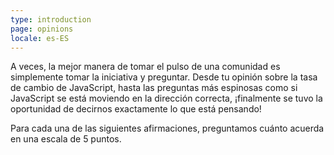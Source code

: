 ```yaml
---
type: introduction
page: opinions
locale: es-ES
---
```


A veces, la mejor manera de tomar el pulso de una comunidad es simplemente tomar la iniciativa y preguntar. Desde tu opinión sobre la tasa de cambio de JavaScript, hasta las preguntas más espinosas como si JavaScript se está moviendo en la dirección correcta, ¡finalmente se tuvo la oportunidad de decirnos exactamente lo que está pensando!

Para cada una de las siguientes afirmaciones, preguntamos cuánto acuerda en una escala de 5 puntos.